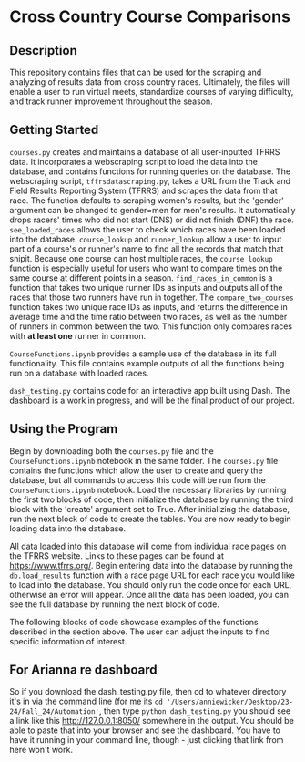 # Cross Country Course Comparisons
## Description
This repository contains files that can be used for the scraping and analyzing of results data from cross country races. Ultimately, the files will enable a user to run virtual meets, standardize courses of varying difficulty, and track runner improvement throughout the season.

## Getting Started
`courses.py` creates and maintains a database of all user-inputted TFRRS data. It incorporates a webscraping script to load the data into the database, and contains functions for running queries on the database. The webscraping script, `tffrsdatascraping.py`, takes a URL from the Track and Field Results Reporting System (TFRRS) and scrapes the data from that race. The function defaults to scraping women's results, but the 'gender' argument can be changed to gender=men for men's results. It automatically drops racers' times who did not start (DNS) or did not finish (DNF) the race. 
`see_loaded_races` allows the user to check which races have been loaded into the database. `course_lookup` and `runner_lookup` allow a user to input part of a course's or runner's name to find all the records that match that snipit. Because one course can host multiple races, the `course_lookup` function is especially useful for users who want to compare times on the same course at different points in a season. `find_races_in_common` is a function that takes two unique runner IDs as inputs and outputs all of the races that those two runners have run in together. The `compare_two_courses` function takes two unique race IDs as inputs, and returns the difference in average time and the time ratio between two races, as well as the number of runners in common between the two. This function only compares races with **at least one** runner in common. 

`CourseFunctions.ipynb` provides a sample use of the database in its full functionality. This file contains example outputs of all the functions being run on a database with loaded races. 

`dash_testing.py` contains code for an interactive app built using Dash. The dashboard is a work in progress, and will be the final product of our project. 

## Using the Program

Begin by downloading both the `courses.py` file and the `CourseFunctions.ipynb` notebook in the same folder. The `courses.py` file contains the functions which allow the user to create and query the database, but all commands to access this code will be run from the `CourseFunctions.ipynb` notebook. Load the necessary libraries by running the first two blocks of code, then initialize the database by running the third block with the 'create' argument set to True. After initializing the database, run the next block of code to create the tables. You are now ready to begin loading data into the database.

All data loaded into this database will come from individual race pages on the TFRRS website. Links to these pages can be found at https://www.tfrrs.org/. Begin entering data into the database by running the `db.load_results` function with a race page URL for each race you would like to load into the database. You should only run the code once for each URL, otherwise an error will appear. Once all the data has been loaded, you can see the full database by running the next block of code.

The following blocks of code showcase examples of the functions described in the section above. The user can adjust the inputs to find specific information of interest.

## For Arianna re dashboard
So if you download the dash_testing.py file, then cd to whatever directory it's in via the command line (for me its `cd '/Users/anniewicker/Desktop/23-24/Fall_24/Automation'`, then type `python dash_testing.py` you should see a link like this http://127.0.0.1:8050/ somewhere in the output. You should be able to paste that into your browser and see the dashboard. You have to have it running in your command line, though - just clicking that link from here won't work. 

